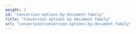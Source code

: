 ```yaml
---
weight: 2
id: "conversion-options-by-document-family"
title: "Conversion options by document family"
url: "conversion/conversion-options-by-document-family"
---
```



